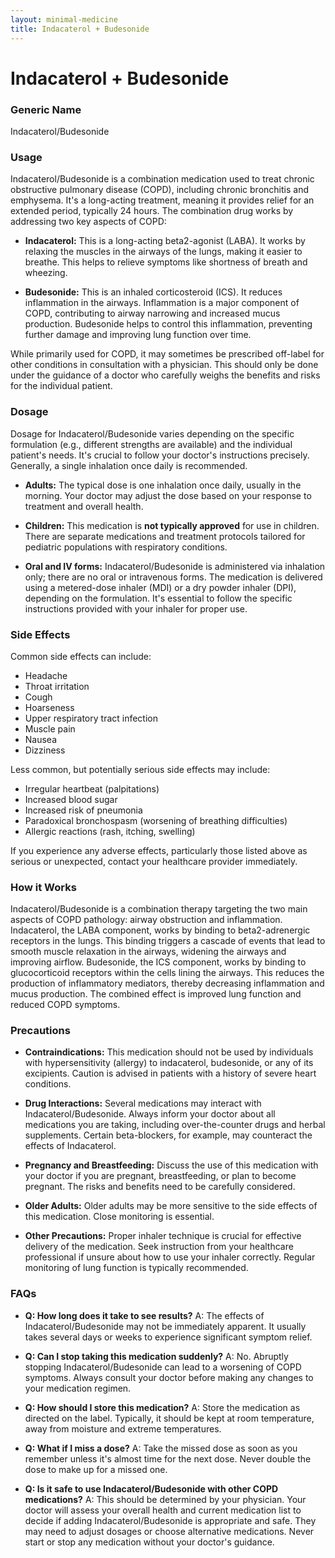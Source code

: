```yaml
---
layout: minimal-medicine
title: Indacaterol + Budesonide
---
```


# Indacaterol + Budesonide
### Generic Name
Indacaterol/Budesonide

### Usage

Indacaterol/Budesonide is a combination medication used to treat chronic obstructive pulmonary disease (COPD), including chronic bronchitis and emphysema.  It's a long-acting treatment, meaning it provides relief for an extended period, typically 24 hours.  The combination drug works by addressing two key aspects of COPD:

* **Indacaterol:** This is a long-acting beta2-agonist (LABA).  It works by relaxing the muscles in the airways of the lungs, making it easier to breathe.  This helps to relieve symptoms like shortness of breath and wheezing.

* **Budesonide:** This is an inhaled corticosteroid (ICS). It reduces inflammation in the airways.  Inflammation is a major component of COPD, contributing to airway narrowing and increased mucus production.  Budesonide helps to control this inflammation, preventing further damage and improving lung function over time.

While primarily used for COPD, it may sometimes be prescribed off-label for other conditions in consultation with a physician. This should only be done under the guidance of a doctor who carefully weighs the benefits and risks for the individual patient.


### Dosage

Dosage for Indacaterol/Budesonide varies depending on the specific formulation (e.g., different strengths are available) and the individual patient's needs.  It's crucial to follow your doctor's instructions precisely.  Generally, a single inhalation once daily is recommended.  

* **Adults:** The typical dose is one inhalation once daily, usually in the morning.  Your doctor may adjust the dose based on your response to treatment and overall health.

* **Children:** This medication is **not typically approved** for use in children.  There are separate medications and treatment protocols tailored for pediatric populations with respiratory conditions.

* **Oral and IV forms:** Indacaterol/Budesonide is administered via inhalation only; there are no oral or intravenous forms. The medication is delivered using a metered-dose inhaler (MDI) or a dry powder inhaler (DPI), depending on the formulation.  It's essential to follow the specific instructions provided with your inhaler for proper use.


### Side Effects

Common side effects can include:

* Headache
* Throat irritation
* Cough
* Hoarseness
* Upper respiratory tract infection
* Muscle pain
* Nausea
* Dizziness

Less common, but potentially serious side effects may include:

* Irregular heartbeat (palpitations)
* Increased blood sugar
* Increased risk of pneumonia
* Paradoxical bronchospasm (worsening of breathing difficulties)
* Allergic reactions (rash, itching, swelling)


If you experience any adverse effects, particularly those listed above as serious or unexpected, contact your healthcare provider immediately.


### How it Works

Indacaterol/Budesonide is a combination therapy targeting the two main aspects of COPD pathology: airway obstruction and inflammation.  Indacaterol, the LABA component, works by binding to beta2-adrenergic receptors in the lungs.  This binding triggers a cascade of events that lead to smooth muscle relaxation in the airways, widening the airways and improving airflow.  Budesonide, the ICS component, works by binding to glucocorticoid receptors within the cells lining the airways. This reduces the production of inflammatory mediators, thereby decreasing inflammation and mucus production. The combined effect is improved lung function and reduced COPD symptoms.


### Precautions

* **Contraindications:**  This medication should not be used by individuals with hypersensitivity (allergy) to indacaterol, budesonide, or any of its excipients.  Caution is advised in patients with a history of severe heart conditions.

* **Drug Interactions:** Several medications may interact with Indacaterol/Budesonide.  Always inform your doctor about all medications you are taking, including over-the-counter drugs and herbal supplements.  Certain beta-blockers, for example, may counteract the effects of Indacaterol.

* **Pregnancy and Breastfeeding:**  Discuss the use of this medication with your doctor if you are pregnant, breastfeeding, or plan to become pregnant. The risks and benefits need to be carefully considered.

* **Older Adults:** Older adults may be more sensitive to the side effects of this medication.  Close monitoring is essential.

* **Other Precautions:**  Proper inhaler technique is crucial for effective delivery of the medication.  Seek instruction from your healthcare professional if unsure about how to use your inhaler correctly.  Regular monitoring of lung function is typically recommended.


### FAQs

* **Q: How long does it take to see results?** A:  The effects of Indacaterol/Budesonide may not be immediately apparent.  It usually takes several days or weeks to experience significant symptom relief.

* **Q: Can I stop taking this medication suddenly?** A: No.  Abruptly stopping Indacaterol/Budesonide can lead to a worsening of COPD symptoms.  Always consult your doctor before making any changes to your medication regimen.

* **Q: How should I store this medication?** A: Store the medication as directed on the label.  Typically, it should be kept at room temperature, away from moisture and extreme temperatures.

* **Q:  What if I miss a dose?** A: Take the missed dose as soon as you remember unless it's almost time for the next dose.  Never double the dose to make up for a missed one.

* **Q:  Is it safe to use Indacaterol/Budesonide with other COPD medications?** A:  This should be determined by your physician.  Your doctor will assess your overall health and current medication list to decide if adding Indacaterol/Budesonide is appropriate and safe.  They may need to adjust dosages or choose alternative medications.  Never start or stop any medication without your doctor's guidance.
